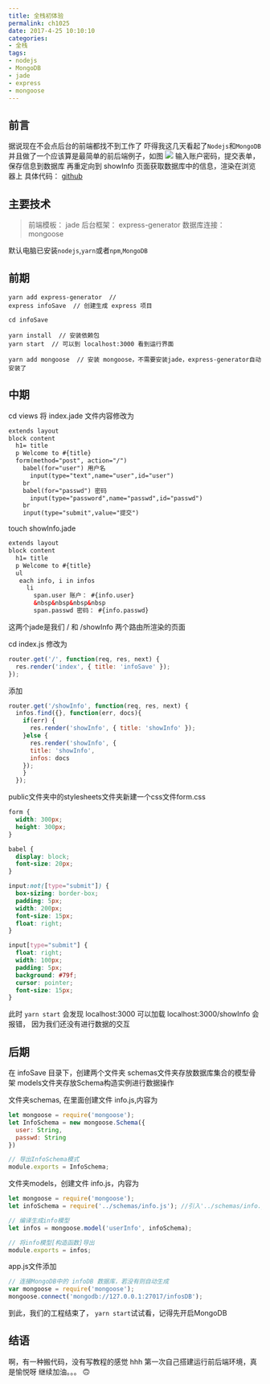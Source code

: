 ```yaml
---
title: 全栈初体验
permalink: ch1025
date: 2017-4-25 10:10:10
categories:
- 全栈
tags:
- nodejs
- MongoDB
- jade
- express
- mongoose
---
```



## 前言
据说现在不会点后台的前端都找不到工作了
吓得我这几天看起了`Nodejs`和`MongoDB`
并且做了一个应该算是最简单的前后端例子，如图
![](http://old5ohki5.bkt.clouddn.com/fullstack01.gif)
输入账户密码，提交表单，保存信息到数据库
再重定向到 showInfo 页面获取数据库中的信息，渲染在浏览器上
具体代码： [github](https://github.com/cheeseKun/fullStack/tree/master/infoSave)

## 主要技术
> 前端模板： jade
> 后台框架： express-generator
> 数据库连接： mongoose

默认电脑已安装`nodejs`,`yarn`或者`npm`,`MongoDB`

## 前期
```shell
yarn add express-generator  // 
express infoSave  // 创建生成 express 项目

cd infoSave 

yarn install  // 安装依赖包
yarn start  // 可以到 localhost:3000 看到运行界面

yarn add mongoose  // 安装 mongoose，不需要安装jade，express-generator自动安装了
```

## 中期
cd views
将 index.jade 文件内容修改为
```html
extends layout
block content
  h1= title
  p Welcome to #{title}
  form(method="post", action="/")
    babel(for="user") 用户名
      input(type="text",name="user",id="user")
    br
    babel(for="passwd") 密码
      input(type="password",name="passwd",id="passwd")
    br
    input(type="submit",value="提交")
```
touch showInfo.jade
```html
extends layout
block content
  h1= title
  p Welcome to #{title}
  ul
   each info, i in infos
     li
       span.user 账户： #{info.user}
       &nbsp&nbsp&nbsp&nbsp
       span.passwd 密码： #{info.passwd}
```
这两个jade是我们 / 和 /showInfo 两个路由所渲染的页面

cd index.js
修改为
```javascript
router.get('/', function(req, res, next) {
  res.render('index', { title: 'infoSave' });
});
```
添加
```javascript
router.get('/showInfo', function(req, res, next) {
  infos.find({}, function(err, docs){
    if(err) {
      res.render('showInfo', { title: 'showInfo' });
    }else {
      res.render('showInfo', {
      title: 'showInfo',
      infos: docs
    });
    }
  });
```
public文件夹中的stylesheets文件夹新建一个css文件form.css
```css
form {
  width: 300px;
  height: 300px;
}

babel {
  display: block;
  font-size: 20px;
}

input:not([type="submit"]) {
  box-sizing: border-box;
  padding: 5px;
  width: 200px;
  font-size: 15px;
  float: right;
}

input[type="submit"] {
  float: right;
  width: 100px;
  padding: 5px;
  background: #79f;
  cursor: pointer;
  font-size: 15px;
}
```

此时 `yarn start` 会发现 localhost:3000 可以加载
localhost:3000/showInfo 会报错，
因为我们还没有进行数据的交互

## 后期
在  infoSave 目录下，创建两个文件夹
schemas文件夹存放数据库集合的模型骨架
models文件夹存放Schema构造实例进行数据操作

文件夹schemas, 在里面创建文件 info.js,内容为
```js
let mongoose = require('mongoose');
let InfoSchema = new mongoose.Schema({
  user: String,
  passwd: String
})

// 导出InfoSchema模式
module.exports = InfoSchema;
```
文件夹models，创建文件 info.js，内容为
```js
let mongoose = require('mongoose');
let infoSchema = require('../schemas/info.js'); //引入'../schemas/info.js'导出的模式模块

// 编译生成info模型
let infos = mongoose.model('userInfo', infoSchema);

// 将info模型[构造函数]导出
module.exports = infos;
```
app.js文件添加
```javascript
// 连接MongoDB中的 infoDB 数据库，若没有则自动生成
var mongoose = require('mongoose');
mongoose.connect('mongodb://127.0.0.1:27017/infosDB');
```

到此，我们的工程结束了，
`yarn start`试试看，记得先开启MongoDB

## 结语
啊，有一种搬代码，没有写教程的感觉
hhh
第一次自己搭建运行前后端环境，真是愉悦呀
继续加油。。。
🙃

